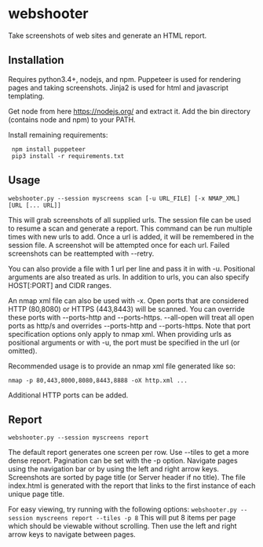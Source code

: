 # webshooter
Take screenshots of web sites and generate an HTML report.

## Installation
Requires python3.4+, nodejs, and npm. Puppeteer is used for rendering pages and taking screenshots. Jinja2 is used for html and javascript templating.

Get node from here https://nodejs.org/ and extract it. Add the bin directory (contains node and npm) to your PATH.

Install remaining requirements:
```
 npm install puppeteer
 pip3 install -r requirements.txt
```

## Usage
```
webshooter.py --session myscreens scan [-u URL_FILE] [-x NMAP_XML] [URL [... URL]]
```
This will grab screenshots of all supplied urls. The session file can be used to resume a scan and generate a report. This command can be run multiple times with new urls to add. Once a url is added, it will be remembered in the session file. A screenshot will be attempted once for each url. Failed screenshots can be reattempted with --retry.

You can also provide a file with 1 url per line and pass it in with -u. Positional arguments are also treated as urls. In addition to urls, you can also specify HOST[:PORT] and CIDR ranges.

An nmap xml file can also be used with -x. Open ports that are considered HTTP (80,8080) or HTTPS (443,8443) will be scanned. You can override these ports with --ports-http and --ports-https. --all-open will treat all open ports as http/s and overrides --ports-http and --ports-https. Note that port specification options only apply to nmap xml. When providing urls as positional arguments or with -u, the port must be specified in the url (or omitted).

Recommended usage is to provide an nmap xml file generated like so:
```
nmap -p 80,443,8000,8080,8443,8888 -oX http.xml ...
```
Additional HTTP ports can be added.

## Report
```
webshooter.py --session myscreens report
```
The default report generates one screen per row. Use --tiles to get a more dense report. Pagination can be set with the -p option. Navigate pages using the navigation bar or by using the left and right arrow keys. Screenshots are sorted by page title (or Server header if no title). The file index.html is generated with the report that links to the first instance of each unique page title.

For easy viewing, try running with the following options:
```webshooter.py --session myscreens report --tiles -p 8```
This will put 8 items per page which should be viewable without scrolling. Then use the left and right arrow keys to navigate between pages.
